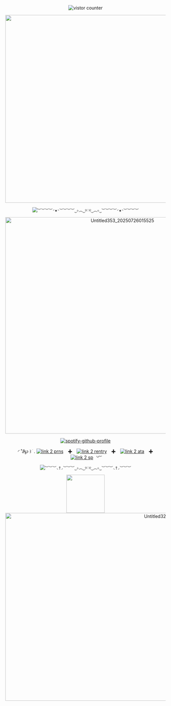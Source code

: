 <div align="center"> 

<p align="center"> <img src="https://komarev.com/ghpvc/?username=Archispores&label=folks⠀+&base=2541&style=social&color=ADD8E6" alt="vistor counter">  </p>

<img width="2362" height="590" alt="Untitled333_20250715234537" src="https://github.com/user-attachments/assets/f43fe283-f595-4feb-8798-1bdbe923817d" />

<code><img src="https://github-colored-text-fn3z.vercel.app/api/index.js?text=︶︶︶︶◜✚◝︶︶︶︶‿⊹︵‿୨♡୧‿︵⊹‿︶︶︶︶◜✚◝︶︶︶︶&color=B8860B&fontSize=15&width=452&height=18" alt="︶︶︶︶◜✚◝︶︶︶︶‿⊹︵‿୨♡୧‿︵⊹‿︶︶︶︶◜✚◝︶︶︶︶" title="︶︶︶︶◜✚◝︶︶︶︶‿⊹︵‿୨♡୧‿︵⊹‿︶︶︶︶◜✚◝︶︶︶︶"></a></code>

<img width="720" height="680" alt="Untitled353_20250726015525" src="https://github.com/user-attachments/assets/46f3eefb-189e-4d45-9a98-402ad4159391" />


[![spotify-github-profile](https://spotify-github-profile.kittinanx.com/api/view?uid=31emfs5ew5nehf7ma5xdl4dsg4hy&cover_image=true&theme=novatorem&show_offline=true&background_color=3CB371&interchange=false&bar_color=ADD8E6&bar_color_cover=true)](https://github.com/kittinan/spotify-github-profile)

◜ ˚𝜗℘ ꒱ ׁ . <a href="https://pronouns.cc/@ARCHIVE"><img alt="link 2 prns" src="https://img.shields.io/badge/prns-cc-%23fff6f9?style=plastic&labelColor=ADD8E6"></a>　✚　<a href="https://rentry.co/ARCHITIVE"><img alt="link 2 rentry" src="https://img.shields.io/badge/re-entry-%23fff6f9?style=plastic&labelColor=B8860B"></a>　✚　<a href="https://architive.atabook.org/"><img alt="link 2 ata" src="https://img.shields.io/badge/atta-book-%23fff6f9?style=plastic&labelColor=B8860B"></a>　✚　<a href="https://architive.straw.page/"><img alt="link 2 sp" src="https://img.shields.io/badge/straw-page-%23fff6f9?style=plastic&labelColor=ADD8E6"></a>⠀꒡ ͝

<code><img src="https://github-colored-text-fn3z.vercel.app/api/index.js?text=︶︶︶◟†◞︶︶︶‿⊹︵‿୨♡୧‿︵⊹‿︶︶︶◟†◞︶︶︶&color=ADD8E6&fontSize=15&width=382&height=18" alt="︶︶︶◟†◞︶︶︶‿⊹︵‿୨♡୧‿︵⊹‿︶︶︶◟†◞︶︶︶" title="︶︶︶◟†◞︶︶︶‿⊹︵‿୨♡୧‿︵⊹‿︶︶︶◟†◞︶︶︶"></a></code>

<img width="120" height="120" src="https://github.com/user-attachments/assets/4fdc02fc-e5bc-47eb-8c4e-689a3841c90d" />


<img width="1050" height="590" alt="Untitled327_20250715221720" src="https://github.com/user-attachments/assets/5baaeec5-94fe-4b4b-940c-73e13fb7a273" />
